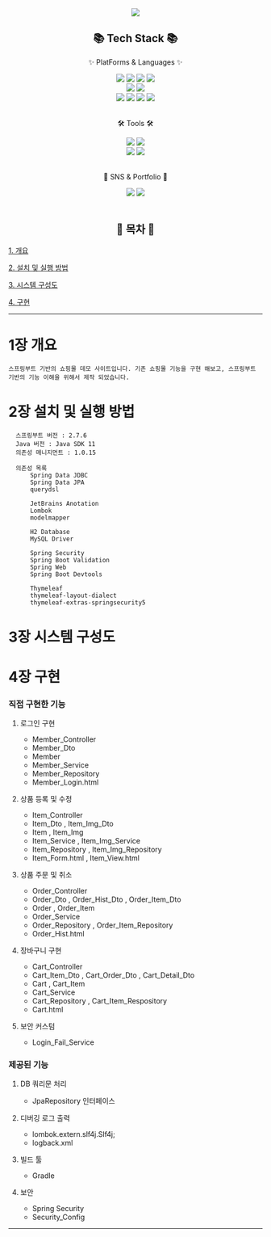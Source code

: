
<div align="center">
<img src="https://capsule-render.vercel.app/api?type=waving&color=random&height=300&section=header&text=쇼핑몰%20사이트%20데모&fontSize=90" />
<h2>📚 Tech Stack 📚</h2>
  <p>✨ PlatForms & Languages ✨</p>
	<img src="https://img.shields.io/badge/Java-007396?style=flat&logo=Java&logoColor=white" />
	<img src="https://img.shields.io/badge/HTML5-E34F26?style=flat&logo=HTML5&logoColor=white" />
	<img src="https://img.shields.io/badge/CSS3-1572B6?style=flat&logo=CSS3&logoColor=white" />
  <img src="https://img.shields.io/badge/JavaScript-F7DF1E?style=flat&logo=JavaScript&logoColor=white" />
  <br>
  
  <img src="https://img.shields.io/badge/MySQL-4479A1?style=flat&logo=MySQL&logoColor=white" />
  <img src="https://img.shields.io/badge/PostgreSQL-4169E1?style=flat&logo=PostgreSQL&logoColor=white" />
  <br>
  <img src="https://img.shields.io/badge/Spring-6DB33F?style=flat&logo=Spring&logoColor=white" />
  <img src="https://img.shields.io/badge/Spring Boot-6DB33F?style=flat&logo=Spring Boot&logoColor=white" />
  <img src="https://img.shields.io/badge/Spring Security-6DB33F?style=flat&logo=Spring Security&logoColor=white" />
  <img src="https://img.shields.io/badge/Thymeleaf-005F0F?style=flat&logo=Thymeleaf&logoColor=white" />
  <br>
  <br>
  <p>🛠 Tools 🛠</p> 
  <img src="https://img.shields.io/badge/Intellij IDEA-000000?style=flat&logo=IntellijIDEA&logoColor=white" />
  <img src="https://img.shields.io/badge/Visual Studio Code-007ACC?style=flat&logo=Visual Studio Code&logoColor=white" />
  <br>
  <img src="https://img.shields.io/badge/Gradle-02303A?style=flat&logo=Gradle&logoColor=white" />
  <img src="https://img.shields.io/badge/GitHub-181717?style=flat&logo=GitHub&logoColor=white" />
  <br>
  <br>
  <p>🎨 SNS & Portfolio 🎨 </p>
  <img src="https://img.shields.io/badge/Gmail-EA4335?style=flat&logo=Gmail&logoColor=white" />
  <img src="https://img.shields.io/badge/Portfolio-56B366?style=flat&logo=ProtonVPN&logoColor=white" />
  
  <br>
  <br>
  <h2>📜 목차 📜</h2>
</div>  

  [1. 개요](#1장-개요)
  
  [2. 설치 및 실행 방법](#2장-설치-및-실행-방법)
  
  [3. 시스템 구성도](#3장-시스템-구성도)
  
  [4. 구현](#4장-구현)
 
  
  ---
  
  # 1장 개요
    스프링부트 기반의 쇼핑몰 데모 사이트입니다. 기존 쇼핑몰 기능을 구현 해보고, 스프링부트 기반의 기능 이해을 위해서 제작 되었습니다. 
  
  
  # 2장 설치 및 실행 방법
      스프링부트 버전 : 2.7.6
      Java 버전 : Java SDK 11
      의존성 매니지먼트 : 1.0.15
      
      의존성 목록
          Spring Data JDBC
          Spring Data JPA
          querydsl
          
          JetBrains Anotation
          Lombok
          modelmapper
          
          H2 Database
          MySQL Driver
          
          Spring Security
          Spring Boot Validation
          Spring Web
          Spring Boot Devtools
          
          Thymeleaf
          thymeleaf-layout-dialect
          thymeleaf-extras-springsecurity5
          
          
          
    
  # 3장 시스템 구성도
  
  
  # 4장 구현
  
  ### 직접 구현한 기능
  
  1. 로그인 구현 
      - Member_Controller
      - Member_Dto
      - Member
      - Member_Service
      - Member_Repository
      - Member_Login.html 
    
  2. 상품 등록 및 수정
      - Item_Controller
      - Item_Dto , Item_Img_Dto
      - Item , Item_Img
      - Item_Service , Item_Img_Service
      - Item_Repository , Item_Img_Repository
      - Item_Form.html , Item_View.html
  
  3. 상품 주문 및 취소
      - Order_Controller
      - Order_Dto , Order_Hist_Dto , Order_Item_Dto
      - Order , Order_Item
      - Order_Service
      - Order_Repository , Order_Item_Repository
      - Order_Hist.html
      
  4. 장바구니 구현
      - Cart_Controller
      - Cart_Item_Dto , Cart_Order_Dto , Cart_Detail_Dto
      - Cart , Cart_Item
      - Cart_Service
      - Cart_Repository , Cart_Item_Respository
      - Cart.html
      
  5. 보안 커스텀
      - Login_Fail_Service
      
### 제공된 기능
    
  1. DB 쿼리문 처리
     - JpaRepository 인터페이스

  2. 디버깅 로그 출력
      - lombok.extern.slf4j.Slf4j;
      - logback.xml

  3. 빌드 툴
      - Gradle
  
  4. 보안
      - Spring Security
      - Security_Config
 
    
     
   
    
  ---




  
  
